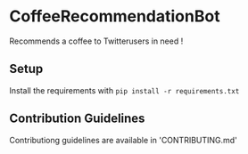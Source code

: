 # CoffeeRecommendationBot
Recommends a coffee to Twitterusers in need !

## Setup
Install the requirements with `pip install -r requirements.txt`

## Contribution Guidelines
Contributiong guidelines are available in 'CONTRIBUTING.md'
